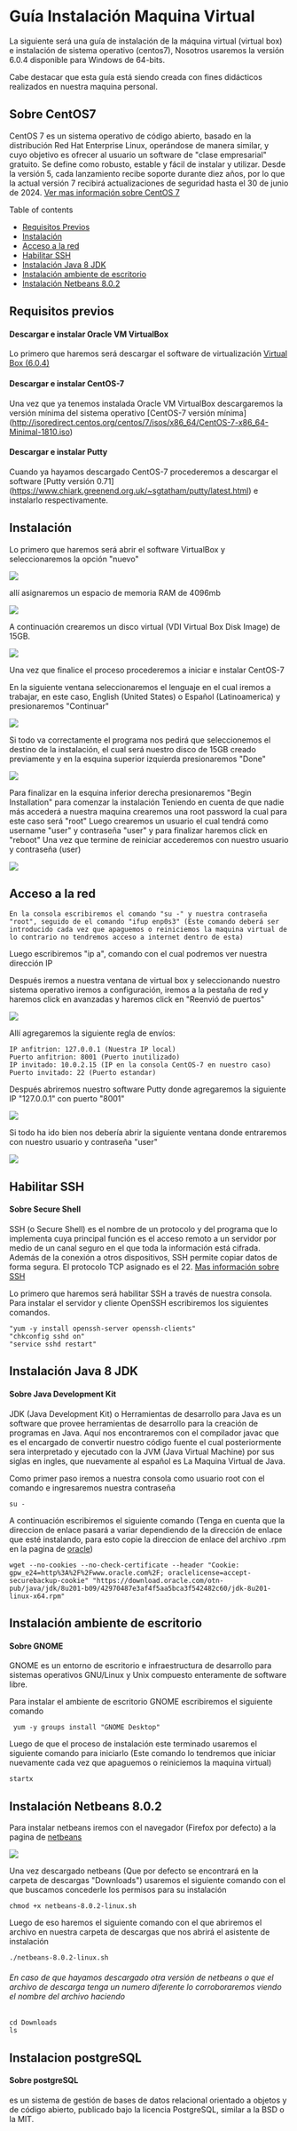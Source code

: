# Guía Instalación Maquina Virtual

La siguiente será una guía de instalación de la máquina virtual (virtual box) e instalación de sistema operativo (centos7), Nosotros usaremos la versión 6.0.4 disponible para Windows de 64-bits.

Cabe destacar que esta guía está siendo creada con fines didácticos realizados en nuestra maquina personal.


## Sobre CentOS7

CentOS 7 es un sistema operativo de código abierto, basado en la distribución Red Hat Enterprise Linux, operándose de manera similar, y cuyo objetivo es ofrecer al usuario un software de "clase empresarial" gratuito. Se define como robusto, estable y fácil de instalar y utilizar. Desde la versión 5, cada lanzamiento recibe soporte durante diez años, por lo que la actual versión 7 recibirá actualizaciones de seguridad hasta el 30 de junio de 2024. [Ver mas información sobre CentOS 7](https://www.centos.org/)


Table of contents


<!--ts-->
   * [Requisitos Previos](#Requisitos-previos)
   * [Instalación](#Instalación)
   * [Acceso a la red](#Acceso-a-la-red)
   * [Habilitar SSH](#Habilitar-SSH)
   * [Instalación Java 8 JDK](#Instalación-Java-8-JDK)
   * [Instalación ambiente de escritorio](#Instalación-ambiente-de-escritorio)
   * [Instalación Netbeans 8.0.2](#Instalación-Netbeans-8.0.2)
<!--te-->


## Requisitos previos


#### Descargar e instalar Oracle VM VirtualBox
Lo primero que haremos será descargar el software de virtualización [Virtual Box (6.0.4)](https://www.virtualbox.org/wiki/Downloads)

#### Descargar e instalar CentOS-7
Una vez que ya tenemos instalada Oracle VM VirtualBox descargaremos la versión mínima del sistema operativo [CentOS-7 versión mínima] (http://isoredirect.centos.org/centos/7/isos/x86_64/CentOS-7-x86_64-Minimal-1810.iso)

#### Descargar e instalar Putty
Cuando ya hayamos descargado CentOS-7 procederemos a descargar el software [Putty versión 0.71] (https://www.chiark.greenend.org.uk/~sgtatham/putty/latest.html) e instalarlo respectivamente.



## Instalación


Lo primero que haremos será abrir  el software VirtualBox y seleccionaremos la opción "nuevo"

<img src="https://raw.githubusercontent.com/JoanneCentos/TIHI07/master/Screenshot/Screenshot_1.png">

allí asignaremos un espacio de memoria RAM de 4096mb

<img src="https://raw.githubusercontent.com/JoanneCentos/TIHI07/master/Screenshot/Screenshot_2.png">

A continuación crearemos un disco virtual (VDI Virtual Box Disk Image) de 15GB.

<img src="https://raw.githubusercontent.com/JoanneCentos/TIHI07/master/Screenshot/Screenshot_6.png">

Una vez que finalice el proceso procederemos a iniciar e instalar CentOS-7

En la siguiente ventana seleccionaremos el lenguaje en el cual iremos a trabajar, en este caso, English (United States) o Español (Latinoamerica) y presionaremos "Continuar"

<img src="https://raw.githubusercontent.com/JoanneCentos/TIHI07/master/Screenshot/Screenshot_10.png">

Si todo va correctamente el programa nos pedirá que seleccionemos el destino de la instalación, el cual será nuestro disco de 15GB creado previamente y en la esquina superior izquierda presionaremos "Done"

<img src="https://raw.githubusercontent.com/JoanneCentos/TIHI07/master/Screenshot/Screenshot_12.png">

Para finalizar en la esquina inferior derecha presionaremos "Begin Installation" para comenzar la instalación
Teniendo en cuenta de que nadie más accederá a nuestra maquina crearemos una root password la cual para este caso será "root"
Luego crearemos un usuario el cual tendrá como username "user" y contraseña "user" y para finalizar haremos click en "reboot"
Una vez que termine de reiniciar accederemos con nuestro usuario y contraseña (user)

<img src="https://raw.githubusercontent.com/JoanneCentos/TIHI07/master/Screenshot/Screenshot_17.png">

## Acceso a la red


	En la consola escribiremos el comando "su -" y nuestra contraseña "root", seguido de el comando "ifup enp0s3" (Este comando deberá ser introducido cada vez que apaguemos o reiniciemos la maquina virtual de lo contrario no tendremos acceso a internet dentro de esta)

Luego escribiremos "ip a", comando con el cual podremos ver nuestra dirección IP

Después iremos a nuestra ventana de virtual box y seleccionando nuestro sistema operativo iremos a configuración, iremos a la pestaña de red y haremos click en avanzadas y haremos click en "Reenvió de puertos"

<img src="https://raw.githubusercontent.com/JoanneCentos/TIHI07/master/Screenshot/Screenshot_24.png">

Allí agregaremos la siguiente regla de envíos:

	IP anfitrion: 127.0.0.1 (Nuestra IP local)
	Puerto anfitrion: 8001 (Puerto inutilizado)
	IP invitado: 10.0.2.15 (IP en la consola CentOS-7 en nuestro caso)
	Puerto invitado: 22 (Puerto estandar)

Después abriremos nuestro software Putty donde agregaremos la siguiente IP "127.0.0.1" con puerto "8001"

<img src="https://raw.githubusercontent.com/JoanneCentos/TIHI07/master/Screenshot/Screenshot_23.png">

Si todo ha ido bien nos debería abrir la siguiente ventana donde entraremos con nuestro usuario y contraseña "user"

<img src="https://raw.githubusercontent.com/JoanneCentos/TIHI07/master/Screenshot/Putty.png">


## Habilitar SSH

#### Sobre Secure Shell
SSH (o Secure Shell) es el nombre de un protocolo y del programa que lo implementa cuya principal función es el acceso remoto a un servidor por medio de un canal seguro en el que toda la información está cifrada. Además de la conexión a otros dispositivos, SSH permite copiar datos de forma segura. El protocolo TCP asignado es el 22. [Mas información sobre SSH](https://www.ssh.com/ssh/)


Lo primero que haremos será habilitar SSH a través de nuestra consola. Para instalar el servidor y cliente OpenSSH escribiremos los siguientes comandos.

	"yum -y install openssh-server openssh-clients"
	"chkconfig sshd on"
	"service sshd restart"


## Instalación Java 8 JDK

#### Sobre Java Development Kit
JDK (Java Development Kit) o Herramientas de desarrollo para Java es un software que provee herramientas de desarrollo para la creación de programas en Java. Aquí nos encontraremos con el compilador javac que es el encargado de convertir nuestro código fuente el cual posteriormente sera interpretado y ejecutado con la JVM (Java Virtual Machine) por sus siglas en ingles, que nuevamente al español es La Maquina Virtual de Java.

Como primer paso iremos a nuestra consola como usuario root con el comando e ingresaremos nuestra contraseña

	su -
	
A continuación escribiremos el siguiente comando (Tenga en cuenta que la direccion de enlace pasará a variar dependiendo de la dirección de enlace que esté instalando, para esto copie la direccion de enlace del archivo .rpm en la pagina de [oracle](https://www.oracle.com/technetwork/java/javase/downloads/jdk8-downloads-2133151.html))

	wget --no-cookies --no-check-certificate --header "Cookie: gpw_e24=http%3A%2F%2Fwww.oracle.com%2F; oraclelicense=accept-securebackup-cookie" "https://download.oracle.com/otn-pub/java/jdk/8u201-b09/42970487e3af4f5aa5bca3f542482c60/jdk-8u201-linux-x64.rpm"


## Instalación ambiente de escritorio

#### Sobre GNOME
GNOME es un entorno de escritorio e infraestructura de desarrollo para sistemas operativos GNU/Linux y Unix compuesto enteramente de software libre.

Para instalar el ambiente de escritorio GNOME escribiremos el siguiente comando

	 yum -y groups install "GNOME Desktop" 

Luego de que el proceso de instalación este terminado usaremos el siguiente comando para iniciarlo (Este comando lo tendremos que iniciar nuevamente cada vez que apaguemos o reiniciemos la maquina virtual)

	startx
	
	
## Instalación Netbeans 8.0.2

Para instalar netbeans iremos con el navegador (Firefox por defecto) a la pagina de [netbeans](#https://netbeans.org/downloads/8.0.2)

<img src="https://raw.githubusercontent.com/JoanneCentos/TIHI07/master/Screenshot/Netbeans.png">

Una vez descargado netbeans (Que por defecto se encontrará en la carpeta de descargas "Downloads") usaremos el siguiente comando con el que buscamos concederle los permisos para su instalación

	chmod +x netbeans-8.0.2-linux.sh

Luego de eso haremos el siguiente comando con el que abriremos el archivo en nuestra carpeta de descargas que nos abrirá el asistente de instalación

	./netbeans-8.0.2-linux.sh
	
###### En caso de que hayamos descargado otra versión de netbeans o que el archivo de descarga tenga un numero diferente lo corroboraremos  viendo el nombre del archivo haciendo

	cd Downloads
	ls

## Instalacion postgreSQL

####  Sobre postgreSQL

es un sistema de gestión de bases de datos relacional orientado a objetos y de código abierto, publicado bajo la licencia PostgreSQL,  similar a la BSD o la MIT.
